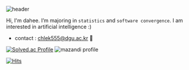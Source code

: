 <div align = left>
    
  ![header](https://capsule-render.vercel.app/api?type=Shark&color=0:c4e87d,100:ffe8db&height=100&section=header&text=&fontSize=60)
  
  
  
Hi, I'm dahee. I’m majoring in `statistics` and `software convergence`. I am interested in artificial intelligence :) 
    
- contact : chlek555@dgu.ac.kr 🎈
    
 
    
    
    
    
[![Solved.ac Profile](http://mazassumnida.wtf/api/generate_badge?boj=chlek555)](https://solved.ac/chlek555) ![mazandi profile](http://mazandi.herokuapp.com/api?handle=chlek555&theme=dark)
  
    
[![Hits](https://hits.seeyoufarm.com/api/count/incr/badge.svg?url=https%3A%2F%2Fgithub.com%2Fdaheeda&count_bg=%23FCF03D&title_bg=%23000000&icon=github.svg&icon_color=%23FFFFFF&title=HITS&edge_flat=false)](https://hits.seeyoufarm.com)
